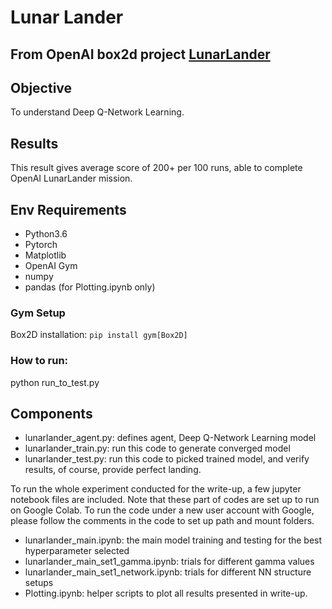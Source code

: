 # Lunar Lander

From OpenAI box2d project [LunarLander](https://gym.openai.com/envs/LunarLander-v2/)
----

## Objective
To understand Deep Q-Network Learning.

## Results
This result gives average score of 200+ per 100 runs, able to complete OpenAI LunarLander mission.

## Env Requirements
- Python3.6
- Pytorch
- Matplotlib
- OpenAI Gym
- numpy
- pandas (for Plotting.ipynb only)

### Gym Setup
Box2D installation: `pip install gym[Box2D]`

### How to run:
python run_to_test.py

## Components
- lunarlander_agent.py: defines agent, Deep Q-Network Learning model
- lunarlander_train.py: run this code to generate converged model
- lunarlander_test.py:  run this code to picked trained model, and verify results, of course, provide perfect landing.

To run the whole experiment conducted for the write-up, a few jupyter notebook files are included. Note that these part of codes are set up to run on Google Colab. To run the code under a new user account with Google, please follow the comments in the code to set up path and mount folders.

- lunarlander_main.ipynb: the main model training and testing for the best hyperparameter selected
- lunarlander_main_set1_gamma.ipynb: trials for different gamma values
- lunarlander_main_set1_network.ipynb: trials for different NN structure setups
- Plotting.ipynb: helper scripts to plot all results presented in write-up.